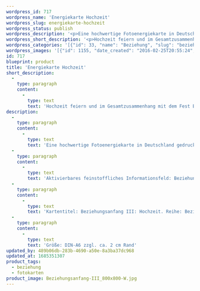 ```yaml
---
wordpress_id: 717
wordpress_name: 'Energiekarte Hochzeit'
wordpress_slug: energiekarte-hochzeit
wordpress_status: publish
wordpress_description: '<p>Eine hochwertige Fotoenergiekarte in Deutschland gedruckt und in Handarbeit laminiert.  Sie ist in Postkartengröße (DIN-A6) gut zu transportieren und kann auch auf den Körper aufgelegt werden.</p><p>Aktivierbares feinstoffliches Informationsfeld: Beziehung - Beziehungsanfang - Hochzeit - Liebe - Herzoffenheit - Hoch-Zeiten im Leben - Feier von Lebensgemeinschaften: Beziehungen neu beginnen und vertiefen. Speziell die Zeit im dem Verlauf einer Beziehungsphase - der Hochzeit, Fülle und Heilheit der Beziehung fördern (hierzu zählen auch Feste, die einer Hochzeit im Rahmen der traditionellen Eheschließung ähnlich sind). Hoch-Zeiten insgesamt feiern, die im Verlauf eines Lebens entstehen. Hierbei steht der Mensch mit sich alleine im Mittelpunkt und auch in der Beziehung mit anderen. Sich selbst, andere und Lebensgemeinschaften angemessen würdigen und feiern.</p><p>Kartentitel: Beziehungsanfang III: Hochzeit. Reihe: Beziehung. Schwingung: Grün</p><p>Größe: DIN-A6 zzgl. ca. 2 cm Rand<br />Andere Formate sind individuell für Sie innerhalb weniger Tage herstellbar. Bitte kontaktieren Sie uns hierfür unter <a href="mailto:info@elvedenverlag.de">info@elvedenverlag.de</a>.</p><p><a href="https://my.feenbaum.de/anwendung-energiebilder-foto-laminiert/">Anwendungshinweise</a>      <a href="https://my.feenbaum.de/produktinformationen-fotokarten/">Produktinformationen</a></p>'
wordpress_short_description: '<p>Hochzeit feiern und im Gesamtzusammenhang mit dem Fest Beziehungen feiern, beginnen und festigen. Hoch-Zeiten insgesamt zelebrieren und würdigen</p>'
wordpress_categories: '[{"id": 33, "name": "Beziehung", "slug": "beziehung"}, {"id": 23, "name": "Fotokarten", "slug": "fotokarten"}]'
wordpress_images: '[{"id": 1155, "date_created": "2016-02-25T20:55:24", "date_created_gmt": "2016-02-25T18:55:24", "date_modified": "2016-02-25T20:55:24", "date_modified_gmt": "2016-02-25T18:55:24", "src": "https://my.feenbaum.de/wp-content/uploads/2016/02/Beziehungsanfang-III_800x800-W.jpg", "name": "Beziehungsanfang-III_800x800-W", "alt": ""}]'
id: 717
blueprint: product
title: 'Energiekarte Hochzeit'
short_description:
  -
    type: paragraph
    content:
      -
        type: text
        text: 'Hochzeit feiern und im Gesamtzusammenhang mit dem Fest Beziehungen feiern, beginnen und festigen. Hoch-Zeiten insgesamt zelebrieren und würdigen'
description:
  -
    type: paragraph
    content:
      -
        type: text
        text: 'Eine hochwertige Fotoenergiekarte in Deutschland gedruckt und in Handarbeit laminiert.  Sie ist in Postkartengröße (DIN-A6) gut zu transportieren und kann auch auf den Körper aufgelegt werden.'
  -
    type: paragraph
    content:
      -
        type: text
        text: 'Aktivierbares feinstoffliches Informationsfeld: Beziehung - Beziehungsanfang - Hochzeit - Liebe - Herzoffenheit - Hoch-Zeiten im Leben - Feier von Lebensgemeinschaften: Beziehungen neu beginnen und vertiefen. Speziell die Zeit im dem Verlauf einer Beziehungsphase - der Hochzeit, Fülle und Heilheit der Beziehung fördern (hierzu zählen auch Feste, die einer Hochzeit im Rahmen der traditionellen Eheschließung ähnlich sind). Hoch-Zeiten insgesamt feiern, die im Verlauf eines Lebens entstehen. Hierbei steht der Mensch mit sich alleine im Mittelpunkt und auch in der Beziehung mit anderen. Sich selbst, andere und Lebensgemeinschaften angemessen würdigen und feiern.'
  -
    type: paragraph
    content:
      -
        type: text
        text: 'Kartentitel: Beziehungsanfang III: Hochzeit. Reihe: Beziehung. Schwingung: Grün'
  -
    type: paragraph
    content:
      -
        type: text
        text: 'Größe: DIN-A6 zzgl. ca. 2 cm Rand'
updated_by: 489b06db-283b-4690-a50e-8a3ba37dc968
updated_at: 1685351307
product_tags:
  - beziehung
  - fotokarten
product_image: Beziehungsanfang-III_800x800-W.jpg
---
```


